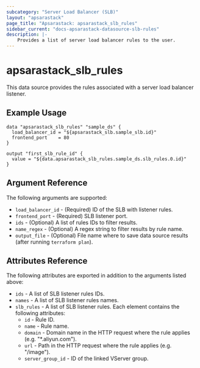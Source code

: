 ```yaml
---
subcategory: "Server Load Balancer (SLB)"
layout: "apsarastack"
page_title: "Apsarastack: apsarastack_slb_rules"
sidebar_current: "docs-apsarastack-datasource-slb-rules"
description: |-
    Provides a list of server load balancer rules to the user.
---
```


# apsarastack\_slb_rules

This data source provides the rules associated with a server load balancer listener.

## Example Usage

```
data "apsarastack_slb_rules" "sample_ds" {
  load_balancer_id = "${apsarastack_slb.sample_slb.id}"
  frontend_port    = 80
}

output "first_slb_rule_id" {
  value = "${data.apsarastack_slb_rules.sample_ds.slb_rules.0.id}"
}
```

## Argument Reference

The following arguments are supported:

* `load_balancer_id` - (Required)  ID of the SLB with listener rules.
* `frontend_port` - (Required)  SLB listener port.
* `ids` - (Optional) A list of rules IDs to filter results.
* `name_regex` - (Optional) A regex string to filter results by rule name.
* `output_file` - (Optional) File name where to save data source results (after running `terraform plan`).

## Attributes Reference

The following attributes are exported in addition to the arguments listed above:

* `ids` - A list of SLB listener rules IDs.
* `names` - A list of SLB listener rules names.
* `slb_rules` - A list of SLB listener rules. Each element contains the following attributes:
  * `id` - Rule ID.
  * `name` - Rule name.
  * `domain` - Domain name in the HTTP request where the rule applies (e.g. "*.aliyun.com").
  * `url` - Path in the HTTP request where the rule applies (e.g. "/image").
  * `server_group_id` - ID of the linked VServer group.
